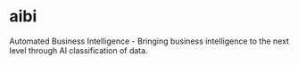 # aibi
Automated Business Intelligence - Bringing business intelligence to the next level through AI classification of data.
